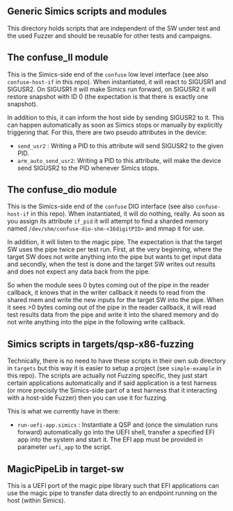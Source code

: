 ## Generic Simics scripts and modules

This directory holds scripts that are independent of the SW under test and the used Fuzzer and should be reusable for other tests and campaigns.

## The confuse_ll module

This is the Simics-side end of the `confuse` low level interface (see also `confuse-host-if` in this repo).
When instantiated, it will react to SIGUSR1 and SIGUSR2. On SIGUSR1 it will make Simics run forward, on SIGUSR2 it will restore snapshot with ID 0 (the expectation is that there is exactly one snapshot).

In addition to this, it can inform the host side by sending SIGUSR2 to it. This can happen automatically as soon as Simics stops or manually by explicitly triggering that. For this, there are two pseudo attributes in the device:

- `send_usr2` : Writing a PID to this attribute will send SIGUSR2 to the given PID.
- `arm_auto_send_usr2`: Writing a PID to this attribute, will make the device send SIGUSR2 to the PID whenever Simics stops.

## The confuse_dio module

This is the Simics-side end of the `confuse` DIO interface (see also `confuse-host-if` in this repo).
When instantiated, it will do nothing, really. As soon as you assign its attribute `if_pid` it will attempt to find a sharded memory named `/dev/shm/confuse-dio-shm-<16digitPID>` and mmap it for use.

In addition, it will listen to the magic pipe. The expectation is that the target SW uses the pipe twice per test run. First, at the very beginning, where the target SW does not write anything into the pipe but wants to get input data and secondly, when the test is done and the target SW writes out results and does not expect any data back from the pipe.

So when the module sees 0 bytes coming out of the pipe in the reader callback, it knows that in the writer callback it needs to read from the shared mem and write the new inputs for the target SW into the pipe. When it sees >0 bytes coming out of the pipe in the reader callback, it will read test results data from the pipe and write it into the shared memory and do not write anything into the pipe in the following write callback.


## Simics scripts in targets/qsp-x86-fuzzing

Technically, there is no need to have these scripts in their own sub directory in `targets` but this way it is easier to setup a project (see `simple-example` in this repo).
The scripts are actually not Fuzzing specific, they just start certain applications automatically and if said application is a test harness (or more precisily the Simics-side part of a test harness that it interacting with a host-side Fuzzer) then you can use it for fuzzing.

This is what we currently have in there:

- `run-uefi-app.simics` : Instantiate a QSP and (once the simulation runs forward) automatically go into the UEFI shell, transfer a specified EFI app into the system and start it. The EFI app must be provided in parameter `uefi_app` to the script.


## MagicPipeLib in target-sw

This is a UEFI port of the magic pipe library such that EFI applications can use the magic pipe to transfer data directly to an endpoint running on the host (within Simics).